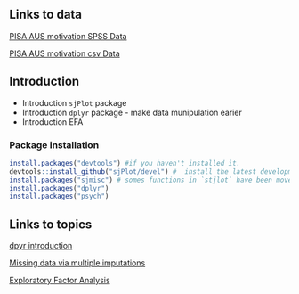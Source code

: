 
Links to data
-------------
[PISA AUS motivation SPSS Data](https://www.dropbox.com/s/w6q1z2zo0h6bm5f/PISA12-AUS-motivation.sav?dl=0)

[PISA AUS motivation csv Data](https://www.dropbox.com/s/2r5tvgw3wgrauzp/PISA12-AUS-motivation.csv?dl=0)

Introduction
-------------

* Introduction `sjPlot` package
* Introduction `dplyr` package - make data munipulation earier
* Introduction EFA 

### Package installation

```r
install.packages("devtools") #if you haven't installed it.
devtools::install_github("sjPlot/devel") #  install the latest development snapshot of `sjPlot`
install.packages("sjmisc") # somes functions in `stjlot` have been moved into the sjmisc-package
install.packages("dplyr")
install.packages("psych")
```

Links to topics
--------------------
[dpyr introduction](http://nbviewer.ipython.org/github/JiesiGuo/IPPE_Rcourse/blob/master/dplyr_introduction/dplyr_Jiesi.ipynb)

[Missing data via multiple imputations](http://nbviewer.ipython.org/github/pdparker/rcourse/blob/master/Missing%20Data.ipynb)

[Exploratory Factor Analysis](http://nbviewer.ipython.org/github/JiesiGuo/IPPE_Rcourse/blob/master/EFA_introduction/EFA_Jiesi.ipynb)

